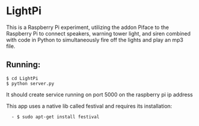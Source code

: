 # LightPi
This is a Raspberry Pi experiment, utilizing the addon Piface to the Raspberry Pi to connect speakers, warning tower light, and siren combined with code in Python to simultaneously fire off the lights and play an mp3 file.

Running:
----------

    $ cd LightPi
    $ python server.py

It should create service running on port 5000 on the raspberry pi ip address

This app uses a native lib called festival and requires its installation:

      - $ sudo apt-get install festival
